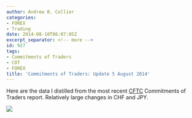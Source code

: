 ```yaml
---
author: Andrew B. Collier
categories:
- FOREX
- Trading
date: 2014-08-10T06:07:05Z
excerpt_separator: <!-- more -->
id: 927
tags:
- Commitments of Traders
- COT
- FOREX
title: 'Commitments of Traders: Update 5 August 2014'
---
```


Here are the data I distilled from the most recent [CFTC](http://www.cftc.gov/index.htm) Commitments of Traders report. Relatively large changes in CHF and JPY.

<!--more-->

<img src="/img/2014/08/140805-weekly-change.png">
